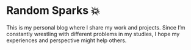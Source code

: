 # Random Sparks 💥

This is my personal blog where I share my work and projects. Since I’m constantly wrestling with different problems in my studies, I hope my experiences and perspective might help others.